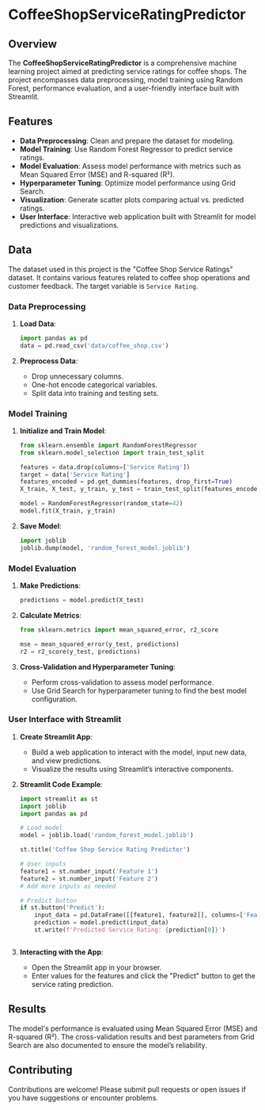 

# CoffeeShopServiceRatingPredictor

## Overview

The **CoffeeShopServiceRatingPredictor** is a comprehensive machine learning project aimed at predicting service ratings for coffee shops. The project encompasses data preprocessing, model training using Random Forest, performance evaluation, and a user-friendly interface built with Streamlit.

## Features

- **Data Preprocessing**: Clean and prepare the dataset for modeling.
- **Model Training**: Use Random Forest Regressor to predict service ratings.
- **Model Evaluation**: Assess model performance with metrics such as Mean Squared Error (MSE) and R-squared (R²).
- **Hyperparameter Tuning**: Optimize model performance using Grid Search.
- **Visualization**: Generate scatter plots comparing actual vs. predicted ratings.
- **User Interface**: Interactive web application built with Streamlit for model predictions and visualizations.



## Data

The dataset used in this project is the "Coffee Shop Service Ratings" dataset. It contains various features related to coffee shop operations and customer feedback. The target variable is `Service Rating`.

### Data Preprocessing

1. **Load Data**:
   ```python
   import pandas as pd
   data = pd.read_csv('data/coffee_shop.csv')
   ```

2. **Preprocess Data**:
   - Drop unnecessary columns.
   - One-hot encode categorical variables.
   - Split data into training and testing sets.

### Model Training

1. **Initialize and Train Model**:
   ```python
   from sklearn.ensemble import RandomForestRegressor
   from sklearn.model_selection import train_test_split

   features = data.drop(columns=['Service Rating'])
   target = data['Service Rating']
   features_encoded = pd.get_dummies(features, drop_first=True)
   X_train, X_test, y_train, y_test = train_test_split(features_encoded, target, test_size=0.2, random_state=42)

   model = RandomForestRegressor(random_state=42)
   model.fit(X_train, y_train)
   ```

2. **Save Model**:
   ```python
   import joblib
   joblib.dump(model, 'random_forest_model.joblib')
   ```

### Model Evaluation

1. **Make Predictions**:
   ```python
   predictions = model.predict(X_test)
   ```

2. **Calculate Metrics**:
   ```python
   from sklearn.metrics import mean_squared_error, r2_score

   mse = mean_squared_error(y_test, predictions)
   r2 = r2_score(y_test, predictions)
   ```

3. **Cross-Validation and Hyperparameter Tuning**:
   - Perform cross-validation to assess model performance.
   - Use Grid Search for hyperparameter tuning to find the best model configuration.

### User Interface with Streamlit

1. **Create Streamlit App**:
   - Build a web application to interact with the model, input new data, and view predictions.
   - Visualize the results using Streamlit’s interactive components.

2. **Streamlit Code Example**:
   ```python
   import streamlit as st
   import joblib
   import pandas as pd

   # Load model
   model = joblib.load('random_forest_model.joblib')

   st.title('Coffee Shop Service Rating Predictor')

   # User inputs
   feature1 = st.number_input('Feature 1')
   feature2 = st.number_input('Feature 2')
   # Add more inputs as needed

   # Predict button
   if st.button('Predict'):
       input_data = pd.DataFrame([[feature1, feature2]], columns=['Feature 1', 'Feature 2'])
       prediction = model.predict(input_data)
       st.write(f'Predicted Service Rating: {prediction[0]}')
   ```


   ```

2. **Interacting with the App**:
   - Open the Streamlit app in your browser.
   - Enter values for the features and click the "Predict" button to get the service rating prediction.

## Results

The model's performance is evaluated using Mean Squared Error (MSE) and R-squared (R²). The cross-validation results and best parameters from Grid Search are also documented to ensure the model’s reliability.


## Contributing

Contributions are welcome! Please submit pull requests or open issues if you have suggestions or encounter problems.

